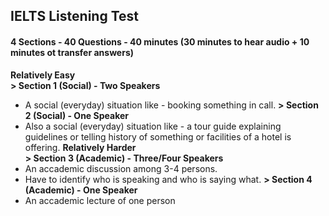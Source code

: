 ## **IELTS Listening Test**

#### **4 Sections - 40 Questions - 40 minutes (30 minutes to hear audio + 10 minutes ot transfer answers)**
**Relatively Easy**<br>
**> Section 1 (Social) - Two Speakers**<br>
- A social (everyday) situation like - booking something in call.
**> Section 2 (Social) - One Speaker**<br>
- Also a social (everyday) situation like - a tour guide explaining guidelines or telling history of something or facilities of a hotel is offering.
**Relatively Harder**<br>
**> Section 3 (Academic) - Three/Four Speakers**<br>
- An accademic discussion among 3-4 persons.
- Have to identify who is speaking and who is saying what.
**> Section 4 (Academic) - One Speaker**
- An accademic lecture of one person